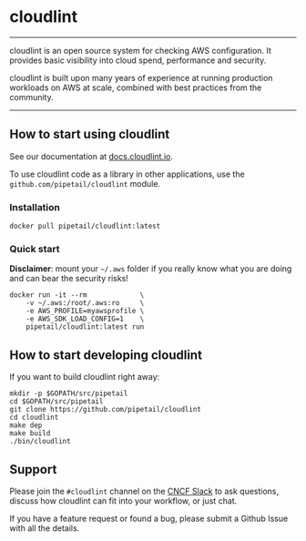# cloudlint
----

cloudlint is an open source system for checking AWS configuration. It provides basic visibility into cloud spend, performance and security.

cloudlint is built upon many years of experience at running production workloads on AWS at scale, combined with best practices from the community.

----

## How to start using cloudlint

See our documentation at [docs.cloudlint.io](http://docs.cloudlint.io).

To use cloudlint code as a library in other applications, use the `github.com/pipetail/cloudlint` module.

### Installation
```
docker pull pipetail/cloudlint:latest
```

### Quick start
**Disclaimer**: mount your `~/.aws` folder if you really know what you are doing and can bear the security risks!
```
docker run -it --rm             \
    -v ~/.aws:/root/.aws:ro     \
    -e AWS_PROFILE=myawsprofile \
    -e AWS_SDK_LOAD_CONFIG=1    \
    pipetail/cloudlint:latest run
```

## How to start developing cloudlint

If you want to build cloudlint right away:
```
mkdir -p $GOPATH/src/pipetail
cd $GOPATH/src/pipetail
git clone https://github.com/pipetail/cloudlint
cd cloudlint
make dep
make build
./bin/cloudlint
```

## Support

Please join the `#cloudlint` channel on the [CNCF Slack](http://slack.cncf.io/) to ask questions, discuss how cloudlint can fit into your workflow, or just chat.

If you have a feature request or found a bug,
please submit a Github Issue with all the details.
